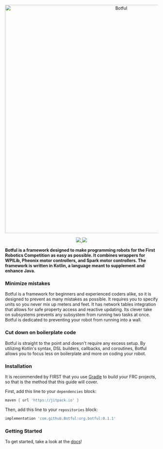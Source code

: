 <p align="center">
  <a href="#">
    <img alt="Botful" src="https://i.imgur.com/WAhi8NS.png" width="750px" height="auto"/>
  </a>
</p>

<p align="center">
  <a href="https://github.com/Botful/botful/actions">
    <img src="https://img.shields.io/github/workflow/status/Botful/botful/Java CI?style=flat-square" />
  </a>
  
  <a href="https://jitpack.io/#Botful/org.botful">
    <img src="https://img.shields.io/jitpack/v/github/SouthEugeneRoboticsTeam/sertain?style=flat-square" />
  </a>
</p>

**Botful is a framework designed to make programming robots for the First Robotics Competition as easy as possible. It combines wrappers for WPILib, Pheonix motor controllers, and Spark motor controllers. The framework is written in Kotlin, a language meant to supplement and enhance Java.**

### Minimize mistakes

Botful is a framework for beginners and experienced coders alike, so it is designed to prevent as many mistakes as possible. It requires you to specify units so you never mix up meters and feet. It has network tables integration that allows for safe property access and reactive updating. Its clever take on subsystems prevents any subsystem from running two tasks at once. Botful is dedicated to preventing your robot from running into a wall.

### Cut down on boilerplate code

Botful is straight to the point and doesn't require any excess setup. By utilizing Kotlin's syntax, DSL builders, callbacks, and coroutines, Botful allows you to focus less on boilerplate and more on coding your robot.

### Installation

It is recommended by FIRST that you use [Gradle](https://gradle.org/) to build your FRC projects, so that is the method that this guide will cover.

First, add this line to your `dependencies` block:

```gradle
maven { url 'https://jitpack.io' }
```

Then, add this line to your `repositories` block:

```gradle
implementation 'com.github.Botful:org.botful:0.1.1'
```

### Getting Started

To get started, take a look at the [docs](https://botlin.gitbook.io/botlin/)!

